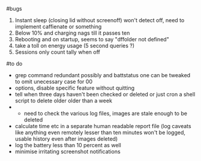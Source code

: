 #bugs
1. Instant sleep (closing lid without screenoff) won't detect off, need to implement caffienate or something
2. Below 10% and charging nags till it passes ten
3. Rebooting and on startup, seems to say "dffolder not defined"
4. take a toll on energy usage (5 second queries ?)
5. Sessions only count tally when off

#to do
- grep command redundant possibly and battstatus one can be tweaked to omit unecessary case for 00
- options, disable specific feature without quitting
- tell when three days haven't been checked or deleted or just cron a shell script to delete older 
	older than a week
- - need to check the various log files, images are stale enough to be deleted
- calculate time etc in a separate human readable report file (log caveats like anything even remotely lesser than ten minutes 
	won't be logged, usable history even after images deleted)
- log the battery less than 10 percent as well
- minimise irritating screenshot notifications
